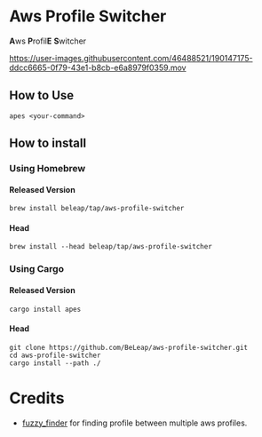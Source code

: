 # Aws Profile Switcher

**A**ws **P**rofil**E** **S**witcher

https://user-images.githubusercontent.com/46488521/190147175-ddcc6665-0f79-43e1-b8cb-e6a8979f0359.mov


## How to Use

```
apes <your-command>
```

## How to install

### Using Homebrew

#### Released Version

```
brew install beleap/tap/aws-profile-switcher
```

#### Head

```
brew install --head beleap/tap/aws-profile-switcher
```

### Using Cargo

#### Released Version

```
cargo install apes
```

#### Head

```
git clone https://github.com/BeLeap/aws-profile-switcher.git
cd aws-profile-switcher
cargo install --path ./
```

# Credits

- [fuzzy_finder](https://github.com/jamescoleuk/fuzzy_finder) for finding profile between multiple aws profiles.

